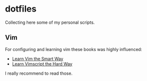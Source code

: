 # dotfiles

Collecting here some of my personal scripts.

## Vim

For configuring and learning vim these books was highly influenced:

- [Learn Vim the Smart Way](https://learnvim.irian.to/)
- [Learn Vimscript the Hard Way](https://learnvimscriptthehardway.stevelosh.com/)

I really recommend to read those.

